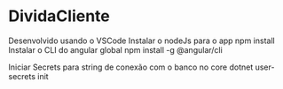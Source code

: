 # DividaCliente
Desenvolvido usando o VSCode
Instalar o nodeJs para o app 
  npm install
Instalar o CLI do angular global
  npm install -g @angular/cli
  
 Iniciar Secrets para string de conexão com o banco no core
    dotnet user-secrets init

